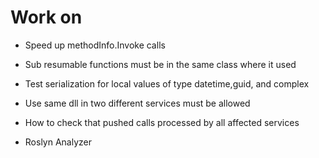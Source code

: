 ﻿# Work on
* Speed up methodInfo.Invoke calls
* Sub resumable functions must be in the same class where it used
* Test serialization for local values of type datetime,guid, and complex

* Use same dll in two different services must be allowed
* How to check that pushed calls processed by all affected services
* Roslyn Analyzer